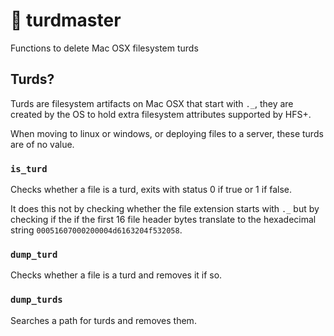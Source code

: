 # 💩 turdmaster

Functions to delete Mac OSX filesystem turds

## Turds?

Turds are filesystem artifacts on Mac OSX that start with `._`, they are created by the OS to hold extra filesystem attributes supported by HFS+.

When moving to linux or windows, or deploying files to a server, these turds are of no value.

### `is_turd`

Checks whether a file is a turd, exits with status 0 if true or 1 if false.

It does this not by checking whether the file extension starts with `._` but by checking if the if the first 16 file header bytes translate to the hexadecimal string `00051607000200004d6163204f532058`.

### `dump_turd`

Checks whether a file is a turd and removes it if so.

### `dump_turds`

Searches a path for turds and removes them.
